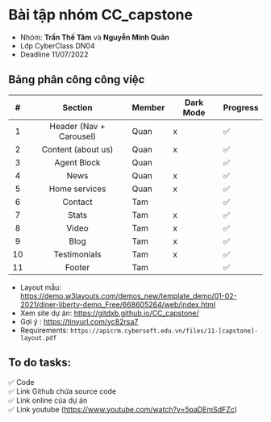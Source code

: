 # Bài tập nhóm CC_capstone
- Nhóm: **Trần Thế Tâm** và **Nguyễn Minh Quân**
- Lớp CyberClass DN04
- Deadline 11/07/2022
## Bảng phân công công việc
|  # |       **Section**       | **Member** | **Dark Mode** | **Progress** |
|:--:|:-----------------------:|------------|---------------|----------|
| 1  | Header (Nav + Carousel) | Quan       | x             |   ✅       |
| 2  | Content (about us)      | Quan       | x             |   ✅       |
| 3  | Agent Block             | Quan       |               |   ✅       |
| 4  | News                    | Quan       | x             |   ✅       |
| 5  | Home services           | Quan       | x             |   ✅       |
| 6  | Contact                 | Tam        |               |   ✅       |
| 7  | Stats                   | Tam        | x             |   ✅       |
| 8  | Video                   | Tam        | x             |   ✅       |
| 9  | Blog                    | Tam        | x             |   ✅       |
| 10 | Testimonials            | Tam        | x             |   ✅       |
| 11 | Footer                  | Tam        |               |   ✅       |

- Layout mẫu: https://demo.w3layouts.com/demos_new/template_demo/01-02-2021/diner-liberty-demo_Free/668605264/web/index.html
- Xem site dự án: https://gitdxb.github.io/CC_capstone/
- Gợi ý : https://tinyurl.com/yc82rsa7
- Requirements: `https://apicrm.cybersoft.edu.vn/files/11-[capstone]-layout.pdf`

## To do tasks:
✅ Code<br>
✅ Link Github chứa source code<br>
✅ Link online của dự án<br>
✅ Link youtube (https://www.youtube.com/watch?v=5paDEmSdFZc)